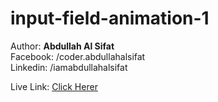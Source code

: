# input-field-animation-1

Author: <b>Abdullah Al Sifat</b>
<br>
Facebook: /coder.abdullahalsifat
<br>
Linkedin: /iamabdullahalsifat
<br>

Live Link: <a href="https://abdullahalsifat.github.io/input-field-animation-1/" target="_blank">Click Herer</a>
